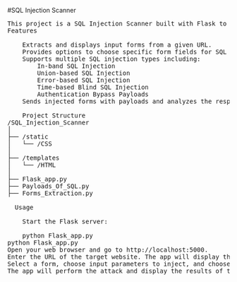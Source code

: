 #SQL Injection Scanner
<pre>
This project is a SQL Injection Scanner built with Flask to help detect vulnerabilities in web forms by simulating different types of SQL injection attacks. It extracts forms from a target website, allows users to select form fields, and tests them using various SQL injection payloads.
Features

    Extracts and displays input forms from a given URL.
    Provides options to choose specific form fields for SQL injection testing.
    Supports multiple SQL injection types including:
        In-band SQL Injection
        Union-based SQL Injection
        Error-based SQL Injection
        Time-based Blind SQL Injection
        Authentication Bypass Payloads
    Sends injected forms with payloads and analyzes the response for SQL injection vulnerabilities.

    Project Structure
/SQL_Injection_Scanner
│
├── /static
│   └── /CSS                  
│
├── /templates
│   └── /HTML                 
│
├── Flask_app.py              
├── Payloads_Of_SQL.py         
├── Forms_Extraction.py
  
  Usage

    Start the Flask server:

    python Flask_app.py
python Flask_app.py
Open your web browser and go to http://localhost:5000.
Enter the URL of the target website. The app will display the forms found on the page.
Select a form, choose input parameters to inject, and choose the type of SQL injection attack.
The app will perform the attack and display the results of the scan.
</pre>
